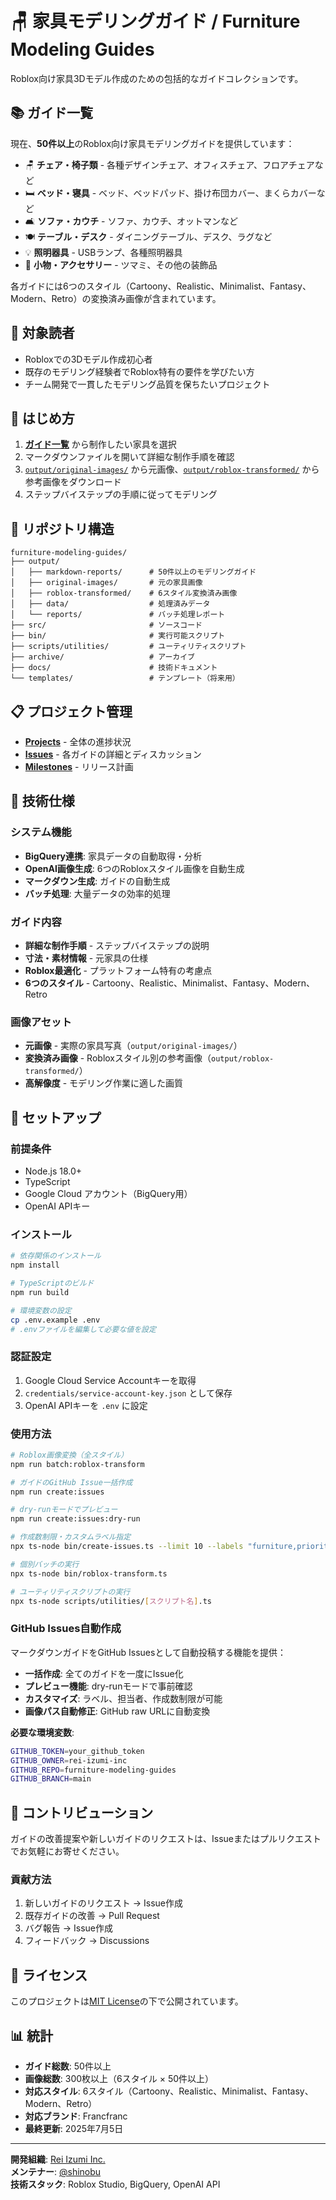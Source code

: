 # 🪑 家具モデリングガイド / Furniture Modeling Guides

Roblox向け家具3Dモデル作成のための包括的なガイドコレクションです。

## 📚 ガイド一覧

現在、**50件以上**のRoblox向け家具モデリングガイドを提供しています：

- 🪑 **チェア・椅子類** - 各種デザインチェア、オフィスチェア、フロアチェアなど
- 🛏️ **ベッド・寝具** - ベッド、ベッドパッド、掛け布団カバー、まくらカバーなど
- 🛋️ **ソファ・カウチ** - ソファ、カウチ、オットマンなど
- 🍽️ **テーブル・デスク** - ダイニングテーブル、デスク、ラグなど
- 💡 **照明器具** - USBランプ、各種照明器具
- 🔧 **小物・アクセサリー** - ツマミ、その他の装飾品

各ガイドには6つのスタイル（Cartoony、Realistic、Minimalist、Fantasy、Modern、Retro）の変換済み画像が含まれています。

## 🎯 対象読者

- Robloxでの3Dモデル作成初心者
- 既存のモデリング経験者でRoblox特有の要件を学びたい方
- チーム開発で一貫したモデリング品質を保ちたいプロジェクト

## 🚀 はじめ方

1. **[ガイド一覧](output/markdown-reports/)** から制作したい家具を選択
2. マークダウンファイルを開いて詳細な制作手順を確認
3. [`output/original-images/`](output/original-images/) から元画像、[`output/roblox-transformed/`](output/roblox-transformed/) から参考画像をダウンロード
4. ステップバイステップの手順に従ってモデリング

## 📁 リポジトリ構造

```text
furniture-modeling-guides/
├── output/
│   ├── markdown-reports/      # 50件以上のモデリングガイド
│   ├── original-images/       # 元の家具画像
│   ├── roblox-transformed/    # 6スタイル変換済み画像
│   ├── data/                  # 処理済みデータ
│   └── reports/               # バッチ処理レポート
├── src/                       # ソースコード
├── bin/                       # 実行可能スクリプト
├── scripts/utilities/         # ユーティリティスクリプト
├── archive/                   # アーカイブ
├── docs/                      # 技術ドキュメント
└── templates/                 # テンプレート（将来用）
```

## 📋 プロジェクト管理

- **[Projects](../../projects)** - 全体の進捗状況
- **[Issues](../../issues)** - 各ガイドの詳細とディスカッション
- **[Milestones](../../milestones)** - リリース計画

## 🔧 技術仕様

### システム機能

- **BigQuery連携**: 家具データの自動取得・分析
- **OpenAI画像生成**: 6つのRobloxスタイル画像を自動生成
- **マークダウン生成**: ガイドの自動生成
- **バッチ処理**: 大量データの効率的処理

### ガイド内容

- **詳細な制作手順** - ステップバイステップの説明
- **寸法・素材情報** - 元家具の仕様
- **Roblox最適化** - プラットフォーム特有の考慮点
- **6つのスタイル** - Cartoony、Realistic、Minimalist、Fantasy、Modern、Retro

### 画像アセット

- **元画像** - 実際の家具写真（`output/original-images/`）
- **変換済み画像** - Robloxスタイル別の参考画像（`output/roblox-transformed/`）
- **高解像度** - モデリング作業に適した画質

## 🚀 セットアップ

### 前提条件

- Node.js 18.0+
- TypeScript
- Google Cloud アカウント（BigQuery用）
- OpenAI APIキー

### インストール

```bash
# 依存関係のインストール
npm install

# TypeScriptのビルド
npm run build

# 環境変数の設定
cp .env.example .env
# .envファイルを編集して必要な値を設定
```

### 認証設定

1. Google Cloud Service Accountキーを取得
2. `credentials/service-account-key.json` として保存
3. OpenAI APIキーを `.env` に設定

### 使用方法

```bash
# Roblox画像変換（全スタイル）
npm run batch:roblox-transform

# ガイドのGitHub Issue一括作成
npm run create:issues

# dry-runモードでプレビュー
npm run create:issues:dry-run

# 作成数制限・カスタムラベル指定
npx ts-node bin/create-issues.ts --limit 10 --labels "furniture,priority-high"

# 個別バッチの実行
npx ts-node bin/roblox-transform.ts

# ユーティリティスクリプトの実行
npx ts-node scripts/utilities/[スクリプト名].ts
```

### GitHub Issues自動作成

マークダウンガイドをGitHub Issuesとして自動投稿する機能を提供：

- **一括作成**: 全てのガイドを一度にIssue化
- **プレビュー機能**: dry-runモードで事前確認
- **カスタマイズ**: ラベル、担当者、作成数制限が可能
- **画像パス自動修正**: GitHub raw URLに自動変換

**必要な環境変数**:
```bash
GITHUB_TOKEN=your_github_token
GITHUB_OWNER=rei-izumi-inc
GITHUB_REPO=furniture-modeling-guides
GITHUB_BRANCH=main
```

## 🤝 コントリビューション

ガイドの改善提案や新しいガイドのリクエストは、Issueまたはプルリクエストでお気軽にお寄せください。

### 貢献方法

1. 新しいガイドのリクエスト → Issue作成
2. 既存ガイドの改善 → Pull Request
3. バグ報告 → Issue作成
4. フィードバック → Discussions

## 📄 ライセンス

このプロジェクトは[MIT License](LICENSE)の下で公開されています。

## 📊 統計

- **ガイド総数**: 50件以上
- **画像総数**: 300枚以上（6スタイル × 50件以上）
- **対応スタイル**: 6スタイル（Cartoony、Realistic、Minimalist、Fantasy、Modern、Retro）
- **対応ブランド**: Francfranc
- **最終更新**: 2025年7月5日

---

**開発組織**: [Rei Izumi Inc.](https://github.com/rei-izumi-inc)  
**メンテナー**: [@shinobu](https://github.com/shinobu)  
**技術スタック**: Roblox Studio, BigQuery, OpenAI API
